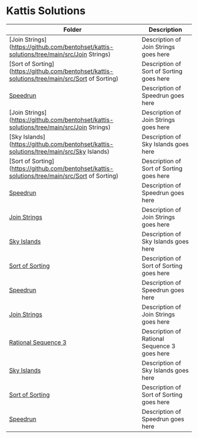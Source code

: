 # Kattis Solutions

| Folder | Description |
|--------|-------------|
| [Join Strings](https://github.com/bentohset/kattis-solutions/tree/main/src/Join Strings) | Description of Join Strings goes here |
| [Sort of Sorting](https://github.com/bentohset/kattis-solutions/tree/main/src/Sort of Sorting) | Description of Sort of Sorting goes here |
| [Speedrun](https://github.com/bentohset/kattis-solutions/tree/main/src/Speedrun) | Description of Speedrun goes here |
| [Join Strings](https://github.com/bentohset/kattis-solutions/tree/main/src/Join Strings) | Description of Join Strings goes here |
| [Sky Islands](https://github.com/bentohset/kattis-solutions/tree/main/src/Sky Islands) | Description of Sky Islands goes here |
| [Sort of Sorting](https://github.com/bentohset/kattis-solutions/tree/main/src/Sort of Sorting) | Description of Sort of Sorting goes here |
| [Speedrun](https://github.com/bentohset/kattis-solutions/tree/main/src/Speedrun) | Description of Speedrun goes here |
| [Join Strings](https://github.com/bentohset/kattis-solutions/tree/main/src/Join%20Strings) | Description of Join Strings goes here |
| [Sky Islands](https://github.com/bentohset/kattis-solutions/tree/main/src/Sky%20Islands) | Description of Sky Islands goes here |
| [Sort of Sorting](https://github.com/bentohset/kattis-solutions/tree/main/src/Sort%20of%20Sorting) | Description of Sort of Sorting goes here |
| [Speedrun](https://github.com/bentohset/kattis-solutions/tree/main/src/Speedrun) | Description of Speedrun goes here |
| [Join Strings](https://github.com/bentohset/kattis-solutions/tree/main/src/Join%20Strings) | Description of Join Strings goes here |
| [Rational Sequence 3](https://github.com/bentohset/kattis-solutions/tree/main/src/Rational%20Sequence%203) | Description of Rational Sequence 3 goes here |
| [Sky Islands](https://github.com/bentohset/kattis-solutions/tree/main/src/Sky%20Islands) | Description of Sky Islands goes here |
| [Sort of Sorting](https://github.com/bentohset/kattis-solutions/tree/main/src/Sort%20of%20Sorting) | Description of Sort of Sorting goes here |
| [Speedrun](https://github.com/bentohset/kattis-solutions/tree/main/src/Speedrun) | Description of Speedrun goes here |





